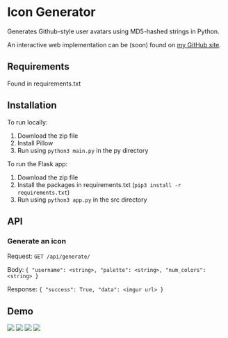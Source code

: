 # Icon Generator

Generates Github-style user avatars using MD5-hashed strings in Python.

An interactive web implementation can be (soon) found on [my GitHub site](https://mg2239.github.io/projects/icon_gen.html).

## Requirements
Found in requirements.txt

## Installation
To run locally:
1. Download the zip file
2. Install Pillow
3. Run using `python3 main.py` in the py directory

To run the Flask app:
1. Download the zip file
2. Install the packages in requirements.txt (`pip3 install -r requirements.txt`)
3. Run using `python3 app.py` in the src directory

## API
### Generate an icon
Request: `GET /api/generate/`

Body:
`
{
  "username": <string>,
  "palette": <string>,
  "num_colors": <string>
}
`

Response:
`
{
  "success": True,
  "data": <imgur url>
}
`

## Demo
![](https://imgur.com/VBc3qKE.png)
![](https://imgur.com/06TRhUO.png)
![](https://imgur.com/3Rn1rdo.png)
![](https://imgur.com/QZbW7Qx.png)
